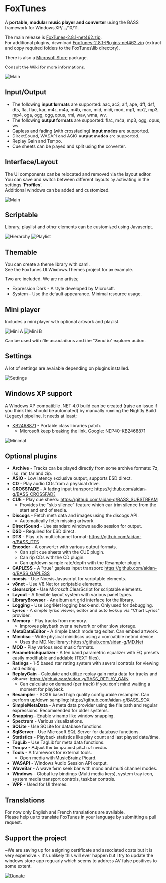 # FoxTunes
A **portable, modular music player and converter** using the BASS framework for Windows XP/.../10/11.

The main release is [FoxTunes-2.8.1-net462.zip](https://github.com/Raimusoft/FoxTunes/releases/download/2.8.1/FoxTunes-2.8.1-net462.zip).  
For additional plugins, download [FoxTunes-2.8.1-Plugins-net462.zip](https://github.com/Raimusoft/FoxTunes/releases/download/2.8.1/FoxTunes-2.8.1-Plugins-net462.zip) (extract and copy required folders to the FoxTunes\lib directory).

There is also a [Microsoft Store](https://www.microsoft.com/store/productId/9MWPJTXWTXLG) package.

Consult the [Wiki](https://github.com/aidan-g/FoxTunes/wiki) for more informations.

![Main](Media/Screenshots/Main.PNG)

## Input/Output

* The following **input formats** are supported: aac, ac3, aif, ape, dff, dsf, dts, fla, flac, kar, m4a, m4a, m4b, mac, mid, midi, mod, mp1, mp2, mp3, mp4, oga, ogg, ogg, opus, rmi, wav, wma, wv.
* The following **output formats** are supported: flac, m4a, mp3, ogg, opus, wv.
* Gapless and fading (with crossfading) **input modes** are supported.
* DirectSound, WASAPI and ASIO **output modes** are supported.
* Replay Gain and Tempo.
* Cue sheets can be played and split using the converter.

## Interface/Layout

The UI components can be relocated and removed via the layout editor.  
You can save and switch between different layouts by activating in the settings '**Profiles**'.  
Additional windows can be added and customized.

![Main](Media/Screenshots/Browser.PNG)

## Scriptable

Library, playlist and other elements can be customized using Javascript.

![Hierarchy](Media/Screenshots/HierarchyBuilder.PNG)
![Playlist](Media/Screenshots/PlaylistBuilder.PNG)

## Themable

You can create a theme library with xaml.  
See the FoxTunes.UI.Windows.Themes project for an example.
 
Two are included. We are no artists;
* Expression Dark - A style developed by Microsoft. 
* System - Use the default appearance. Minimal resource usage.

## Mini player

Includes a mini player with optional artwork and playlist.

![Mini A](Media/Screenshots/MiniPlayerA.PNG)
![Mini B](Media/Screenshots/MiniPlayerB.PNG)

Can be used with file associations and the "Send to" explorer action. 

## Settings

A lot of settings are available depending on plugins installed.

![Settings](Media/Screenshots/Settings.PNG)

## Windows XP support

A Windows XP compatibile .NET 4.0 build can be created (raise an issue if you think this should be automated) by manually running the Nightly Build (Legacy) pipeline.
It needs at least;
* [KB2468871](https://www.microsoft.com/en-us/download/details.aspx?id=3556) - Portable class libraries patch.
  * Microsoft keep breaking the link. Google: NDP40-KB2468871

![Minimal](Media/Screenshots/Minimal.PNG)

## Optional plugins

* **Archive** - Tracks can be played directly from some archive formats: 7z, iso, rar, tar and zip.
* **ASIO** - Low latency exclusive output, supports DSD direct.
* **CD** - Play audio CDs from a physical drive.
* **CROSSFADE** - A fading input transport: https://github.com/aidan-g/BASS_CROSSFADE
* **CUE** - Play cue sheets: https://github.com/aidan-g/BASS_SUBSTREAM
  * Provides the "skip silence" feature which can trim silence from the start and end of media.
* **Discogs** - Fetch meta data and images using the discogs API.
  * Automatically fetch missing artwork.
* **DirectSound** - Use standard windows audio session for output.
* **DSD** - Required for DSD direct.
* **DTS** - Play .dts multi channel format: https://github.com/aidan-g/BASS_DTS
* **Encoder** - A converter with various output formats. 
  * Can split cue sheets with the CUE plugin.
  * Can rip CDs with the CD plugin.
  * Can up/down sample rate/depth with the Resampler plugin.
* **GAPLESS** - A "true" gapless input transport: https://github.com/aidan-g/BASS_GAPLESS
* **noesis** - Use Noesis.Javascript for scriptable elements.
* **v8net** - Use V8.Net for scriptable elements.
* **clearscript** - Use Microsoft.ClearScript for scriptable elements.  
* **Layout** - A flexible layout system with various panel types. 
* **LibraryBrowser** - An album art grid interface for the library.
* **Logging** - Use Log4Net logging back-end. Only used for debugging.
* **Lyrics** - A simple lyrics viewer, editor and auto lookup via "Chart Lyrics" provider.
* **Memory** - Play tracks from memory.
  * Improves playback over a network or other slow storage.
* **MetaDataEditor** - A simple batch mode tag editor. Can embed artwork.
* **Minidisc** - Write physical minidiscs using a compatible netmd device.
  * Uses the MD.Net library: https://github.com/aidan-g/MD.Net
* **MOD** - Play various mod music formats.
* **ParametricEqualizer** - A ten band parametric equalizer with EQ presets easily modifiable and addable (TEXT files).
* **Ratings** - 1-5 based star rating system with several controls for viewing and editing.
* **ReplayGain** - Calculate and utilize replay gain meta data for tracks and albums: https://github.com/aidan-g/BASS_REPLAY_GAIN
  * Can calculate on demand (per track) if you don't mind waiting a moment for playback.
* **Resampler** - SOXR based high quality configurable resampler. Can perform up/down sampling: https://github.com/aidan-g/BASS_SOX
* **SimpleMetaData** - A meta data provider using the file path and regular expressions. Recommended for older systems.
* **Snapping** - Enable winamp like window snapping.
* **Spectrum** - Various visualizations.
* **SQLite** - Use SQLite for database functions.
* **SqlServer** - Use Microsoft SQL Server for database functions.
* **Statistics** - Playback statistics like play count and last played date/time.
* **TagLib** - Use TagLib for meta data functions.
* **Tempo** - Adjust the tempo and pitch of media.
* **Tools** - A framework for external tools.
  * Open media with MusicBrainz Picard.
* **WASAPI** - Windows Audio Session API output.
* **WaveBar** - A wave form seek bar with mono and multi channel modes.
* **Windows** - Global key bindings (Multi media keys), system tray icon, system media transport controls, taskbar controls.
* **WPF** - Used for UI themes.

## Translations

For now only English and French translations are available.  
Please help us to translate FoxTunes in your language by submitting a pull request.

## Support the project

~We are saving up for a signing certificate and associated costs but it is very expensive.~ it's unlikely this will ever happen but I try to update the windows store app regularly which seems to address AV false positives to some extent. 

[![Donate](https://img.shields.io/badge/Donate-PayPal-green.svg)](https://www.paypal.com/cgi-bin/webscr?cmd=_donations&business=BW5JUK6ZUQK7S&currency_code=GBP&source=url)
